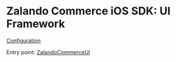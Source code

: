 # Zalando Commerce iOS SDK: UI Framework

[Configuration](https://github.com/zalando-incubator/atlas-ios/wiki/Configuration)

Entry point: [ZalandoCommerceUI](Structs/ZalandoCommerceUI.html)
